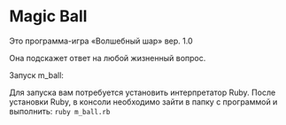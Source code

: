  Magic Ball
 ==========
Это программа-игра «Волшебный шар» вер. 1.0 
 
 Она подскажет ответ на любой жизненный вопрос.

 Запуск m_ball:

Для запуска вам потребуется установить интерпретатор Ruby.
После установки Ruby, в консоли необходимо зайти в папку с программой и выполнить: `ruby m_ball.rb`
